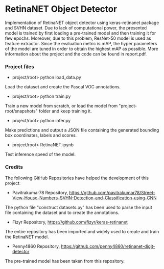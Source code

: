 # RetinaNET Object Detector

Implementation of RetinaNET object detector using keras-retinanet package and SVHN dataset. Due to lack of computational power, the presented model is trained by first loading a pre-trained model and then training it for few epochs. Moreover, due to this problem,
ResNet-50 model is used as feature extractor. Since the evaluation metric is mAP, the hyper parameters of the model are tuned in order to obtain the highest mAP as possible. More information about the project and the code can be found in report.pdf.

### Project files

- project/root> python load_data.py

Load the dataset and create the Pascal VOC annotations.

- project/root> python train.py

Train a new model from scratch, or load the model from "project-root/snapshots" folder and keep training it.

- project/root> python infer.py

Make predictions and output a JSON file containing the generated bounding box coordinates, labels and scores.

- project/root> RetinaNET.ipynb

Test inference speed of the model.

### Credits

The following GitHub Repositories have helped the development of this project:

- Pavitrakumar78 Repository, https://github.com/pavitrakumar78/Street-View-House-Numbers-SVHN-Detection-and-Classification-using-CNN

The python file "construct datasets.py" has been used to parse the input file containing the dataset and to create the annotations.

- Fizyr Repository, https://github.com/fizyr/keras-retinanet

The entire repository has been imported and widely used to create and train the RetinaNET model.

- Penny4860 Repository, https://github.com/penny4860/retinanet-digit-detector

The pre-trained model has been taken from this repository.
